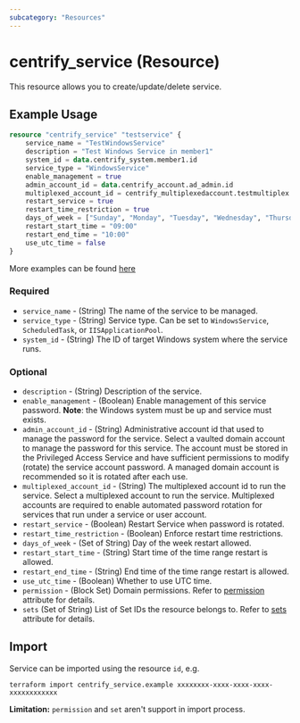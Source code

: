 ```yaml
---
subcategory: "Resources"
---
```


# centrify_service (Resource)

This resource allows you to create/update/delete service.

## Example Usage

```terraform
resource "centrify_service" "testservice" {
    service_name = "TestWindowsService"
    description = "Test Windows Service in member1"
    system_id = data.centrify_system.member1.id
    service_type = "WindowsService"
    enable_management = true
    admin_account_id = data.centrify_account.ad_admin.id
    multiplexed_account_id = centrify_multiplexedaccount.testmultiplex.id
    restart_service = true
    restart_time_restriction = true
    days_of_week = ["Sunday", "Monday", "Tuesday", "Wednesday", "Thursday", "Friday", "Saturday"]
    restart_start_time = "09:00"
    restart_end_time = "10:00"
    use_utc_time = false
}
```

More examples can be found [here](https://github.com/marcozj/terraform-provider-centrifyvault/tree/main/examples/centrify_service)

### Required

- `service_name` - (String) The name of the service to be managed.
- `service_type` - (String) Service type. Can be set to `WindowsService`, `ScheduledTask`, or `IISApplicationPool`.
- `system_id` - (String) The ID of target Windows system where the service runs.

### Optional

- `description` - (String) Description of the service.
- `enable_management` - (Boolean) Enable management of this service password. **Note**: the Windows system must be up and service must exists.
- `admin_account_id` - (String) Administrative account id that used to manage the password for the service. Select a vaulted domain account to manage the password for this service. The account must be stored in the Privileged Access Service and have sufficient permissions to modify (rotate) the service account password. A managed domain account is recommended so it is rotated after each use.
- `multiplexed_account_id` - (String) The multiplexed account id to run the service. Select a multiplexed account to run the service. Multiplexed accounts are required to enable automated password rotation for services that run under a service or user account.
- `restart_service` - (Boolean) Restart Service when password is rotated.
- `restart_time_restriction` - (Boolean) Enforce restart time restrictions.
- `days_of_week` - (Set of String) Day of the week restart allowed.
- `restart_start_time` - (String) Start time of the time range restart is allowed.
- `restart_end_time` - (String) End time of the time range restart is allowed.
- `use_utc_time` - (Boolean) Whether to use UTC time.
- `permission` - (Block Set) Domain permissions. Refer to [permission](./attribute_permission.md) attribute for details.
- `sets` (Set of String) List of Set IDs the resource belongs to. Refer to [sets](./attribute_sets.md) attribute for details.

## Import

Service can be imported using the resource `id`, e.g.

```shell
terraform import centrify_service.example xxxxxxxx-xxxx-xxxx-xxxx-xxxxxxxxxxxx
```

**Limitation:** `permission` and `set` aren't support in import process.
